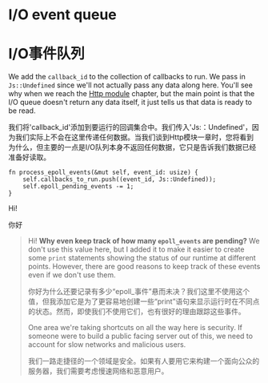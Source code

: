 # I/O event queue

# I/O事件队列

We add the `callback_id` to the collection of callbacks to run. We pass
in `Js::Undefined` since we'll not actually pass any data along here. You'll see
why when we reach the [Http module](./8_3_http_module.md) chapter, but the main
point is that the I/O queue doesn't return any data itself, it just tells us that
data is ready to be read.

我们将'callback_id'添加到要运行的回调集合中。我们传入'Js:：Undefined'，因为我们实际上不会在这里传递任何数据。当我们谈到Http模块一章时，您将看到为什么，但主要的一点是I/O队列本身不返回任何数据，它只是告诉我们数据已经准备好读取。

```rust, ignored
fn process_epoll_events(&mut self, event_id: usize) {
    self.callbacks_to_run.push((event_id, Js::Undefined));
    self.epoll_pending_events -= 1;
}
```

Hi!

你好

 > 
 > Hi!
 > **Why even keep track of how many `epoll_events` are pending?**
 > We don't use this value here, but I added it to make it easier to create
 > some `print` statements showing the status of our runtime at different points.
 > However, there are good reasons to keep track of these events even if we don't use them.
 > 
 > 你好为什么还要记录有多少“epoll_事件”悬而未决？我们这里不使用这个值，但我添加它是为了更容易地创建一些“print”语句来显示运行时在不同点的状态。然而，即使我们不使用它们，也有很好的理由跟踪这些事件。
 > 
 > One area we're taking shortcuts on all the way here is security. If someone were
 > to build a public facing server out of this, we need to account for slow networks
 > and malicious users.
 > 
 > 我们一路走捷径的一个领域是安全。如果有人要用它来构建一个面向公众的服务器，我们需要考虑慢速网络和恶意用户。